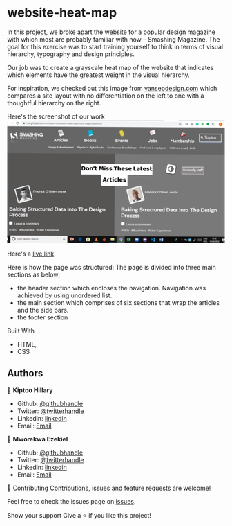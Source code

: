 # website-heat-map
In this project, we broke apart the website for a popular design magazine with which most are probably familiar with now – Smashing Magazine. The goal for this exercise was to start training yourself to think in terms of visual hierarchy, typography and design principles.

Our job was to create a grayscale heat map of the website that indicates which elements have the greatest weight in the visual hierarchy. 


 For inspiration, we checked out this image from <a href="https://web.archive.org/web/20170628134444/http://www.vanseodesign.com/blog/wp-content/uploads/2009/12/visual-hierarchy-compared.png">vanseodesign.com</a>  which compares a site layout with no differentiation on the left to one with a thoughtful hierarchy on the right. 


Here's the screenshot of our work
![Screenshot](./img/website-heatmap.png "Website heat map")

Here's a <a href="https://raw.githack.com/vanheaven-ui/website-heat-map/home-page/index.html">live link</a>

Here is how the page was structured:
The page is divided into three main sections as below;
- the header section which encloses the navigation. Navigation was achieved by using unordered list.
- the main section which comprises of six sections that wrap the articles and the side bars.
- the footer section  

Built With
- HTML,
- CSS

## Authors

👤 **Kiptoo Hillary**

- Github: [@githubhandle](https://github.com/imhilla)
- Twitter: [@twitterhandle](https://twitter.com/hillarykiptoo_)
- Linkedin: [linkedin]()
- Email: [Email](hillaryodhiambo282@gmail.com) 

👤 **Mworekwa Ezekiel**

- Github: [@githubhandle](https://github.com/vanheaven-ui)
- Twitter: [@twitterhandle](https://twitter.com/MworekwaE)
- Linkedin: [linkedin](https://linkedin.com/in/vanheaven/)
- Email: [Email](vanheaven6@gmail.com)  

🤝 Contributing
Contributions, issues and feature requests are welcome!

Feel free to check the issues page on [issues](https://github.com/vanheaven-ui/website-heat-map/issues).

Show your support
Give a ⭐️ if you like this project!

 

